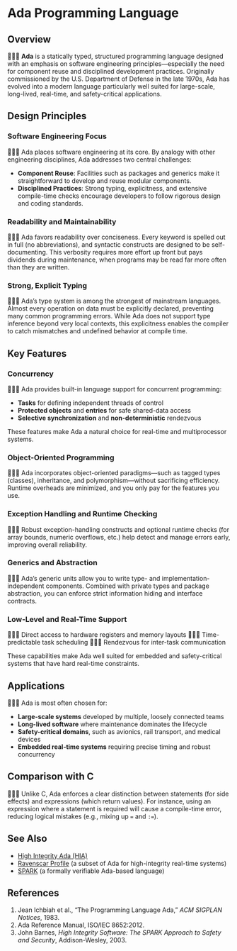 # Ada Programming Language

## Overview

👩🏽‍💻 **Ada** is a statically typed, structured programming language designed with an emphasis on software engineering principles—especially the need for component reuse and disciplined development practices. Originally commissioned by the U.S. Department of Defense in the late 1970s, Ada has evolved into a modern language particularly well suited for large-scale, long-lived, real-time, and safety-critical applications.

## Design Principles

### Software Engineering Focus

👩🏽‍🔧 Ada places software engineering at its core. By analogy with other engineering disciplines, Ada addresses two central challenges:

* **Component Reuse**: Facilities such as packages and generics make it straightforward to develop and reuse modular components.
* **Disciplined Practices**: Strong typing, explicitness, and extensive compile-time checks encourage developers to follow rigorous design and coding standards.

### Readability and Maintainability

👩🏽‍💻 Ada favors readability over conciseness. Every keyword is spelled out in full (no abbreviations), and syntactic constructs are designed to be self-documenting. This verbosity requires more effort up front but pays dividends during maintenance, when programs may be read far more often than they are written.

### Strong, Explicit Typing

👩🏽‍🔧 Ada’s type system is among the strongest of mainstream languages. Almost every operation on data must be explicitly declared, preventing many common programming errors. While Ada does not support type inference beyond very local contexts, this explicitness enables the compiler to catch mismatches and undefined behavior at compile time.

## Key Features

### Concurrency

👩🏽‍💻 Ada provides built-in language support for concurrent programming:

* **Tasks** for defining independent threads of control
* **Protected objects** and **entries** for safe shared-data access
* **Selective synchronization** and **non-deterministic** rendezvous

These features make Ada a natural choice for real-time and multiprocessor systems.

### Object-Oriented Programming

👩🏽‍💼 Ada incorporates object-oriented paradigms—such as tagged types (classes), inheritance, and polymorphism—without sacrificing efficiency. Runtime overheads are minimized, and you only pay for the features you use.

### Exception Handling and Runtime Checking

👩🏽‍🔧 Robust exception-handling constructs and optional runtime checks (for array bounds, numeric overflows, etc.) help detect and manage errors early, improving overall reliability.

### Generics and Abstraction

👩🏽‍💻 Ada’s generic units allow you to write type- and implementation-independent components. Combined with private types and package abstraction, you can enforce strict information hiding and interface contracts.

### Low-Level and Real-Time Support

👩🏽‍✈️ Direct access to hardware registers and memory layouts
👩🏽‍🚀 Time-predictable task scheduling
👩🏽‍🔧 Rendezvous for inter-task communication

These capabilities make Ada well suited for embedded and safety-critical systems that have hard real-time constraints.

## Applications

👩🏽‍💼 Ada is most often chosen for:

* **Large-scale systems** developed by multiple, loosely connected teams
* **Long-lived software** where maintenance dominates the lifecycle
* **Safety-critical domains**, such as avionics, rail transport, and medical devices
* **Embedded real-time systems** requiring precise timing and robust concurrency

## Comparison with C

👩🏽‍💻 Unlike C, Ada enforces a clear distinction between statements (for side effects) and expressions (which return values). For instance, using an expression where a statement is required will cause a compile-time error, reducing logical mistakes (e.g., mixing up `=` and `:=`).

## See Also

* [High Integrity Ada (HIA)](#)
* [Ravenscar Profile](#) (a subset of Ada for high-integrity real-time systems)
* [SPARK](#) (a formally verifiable Ada-based language)

## References

1. Jean Ichbiah et al., “The Programming Language Ada,” *ACM SIGPLAN Notices*, 1983.
2. Ada Reference Manual, ISO/IEC 8652:2012.
3. John Barnes, *High Integrity Software: The SPARK Approach to Safety and Security*, Addison-Wesley, 2003.
